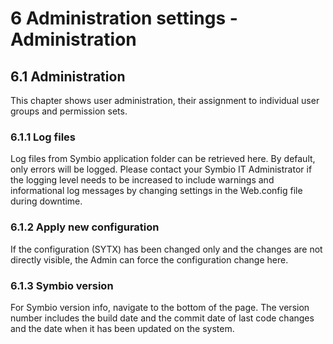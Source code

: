 # 6 Administration settings - Administration

## 6.1 Administration

This chapter shows user administration, their assignment to individual user groups and permission sets.

### 6.1.1 Log files

Log files from Symbio application folder can be retrieved here. By default, only errors will be logged. Please contact your Symbio IT Administrator if the logging level needs to be increased to include warnings and informational log messages by changing settings in the Web.config file during downtime.

### 6.1.2 Apply new configuration

If the configuration (SYTX) has been changed only and the changes are not directly visible, the Admin can force the configuration change here.

### 6.1.3 Symbio version

For Symbio version info, navigate to the bottom of the page. The version number includes the build date and the commit date of last code changes and the date when it has been updated on the system.
